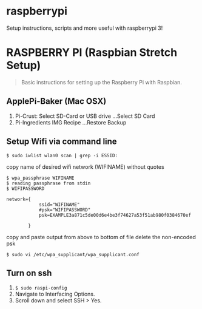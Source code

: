 # raspberrypi
Setup instructions, scripts and more useful with raspberrypi 3!

# RASPBERRY PI (Raspbian Stretch Setup)

> Basic instructions for setting up the Raspberry Pi with Raspbian.

## ApplePi-Baker (Mac OSX)

1. Pi-Crust: Select SD-Card or USB drive
   ...Select SD Card
2. Pi-Ingredients IMG Recipe
   ...Restore Backup

## Setup Wifi via command line

`$ sudo iwlist wlan0 scan | grep -i ESSID:`

copy name of desired wifi network (WIFINAME) without quotes

```
$ wpa_passphrase WIFINAME
$ reading passphrase from stdin
$ WIFIPASSWORD
```

```
network={
            ssid="WIFINAME"
            #psk="WIFIPASSWORD"
            psk=EXAMPLE3a871c5de00d6e4be3f74627a53f51ab980f0384670ef

        }
```
copy and paste output from above to bottom of file delete the non-encoded psk

`$ sudo vi /etc/wpa_supplicant/wpa_supplicant.conf`

## Turn on ssh

1. `$ sudo raspi-config`
2. Navigate to Interfacing Options.
3. Scroll down and select SSH > Yes.
